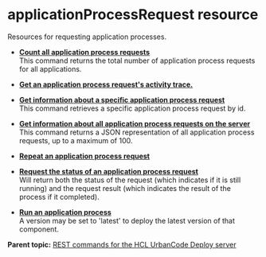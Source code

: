 # applicationProcessRequest resource

Resources for requesting application processes.

-   **[Count all application process requests](../../com.ibm.udeploy.api.doc/topics/rest_cli_applicationprocessrequest_count_get.md)**  
This command returns the total number of application process requests for all applications.
-   **[Get an application process request's activity trace.](../../com.ibm.udeploy.api.doc/topics/rest_cli_applicationprocessrequest_request_get.md)**  

-   **[Get information about a specific application process request](../../com.ibm.udeploy.api.doc/topics/rest_cli_applicationprocessrequest_info_requestid_get.md)**  
This command retrieves a specific application process request by id.
-   **[Get information about all application process requests on the server](../../com.ibm.udeploy.api.doc/topics/rest_cli_applicationprocessrequest_get.md)**  
This command returns a JSON representation of all application process requests, up to a maximum of 100.
-   **[Repeat an application process request](../../com.ibm.udeploy.api.doc/topics/rest_cli_applicationprocessrequest_repeatrequest_put.md)**  

-   **[Request the status of an application process request](../../com.ibm.udeploy.api.doc/topics/rest_cli_applicationprocessrequest_requeststatus_get.md)**  
Will return both the status of the request \(which indicates if it is still running\) and the request result \(which indicates the result of the process if it completed\).
-   **[Run an application process](../../com.ibm.udeploy.api.doc/topics/rest_cli_applicationprocessrequest_request_put.md)**  
A version may be set to 'latest' to deploy the latest version of that component.

**Parent topic:** [REST commands for the HCL UrbanCode Deploy server](../../com.ibm.udeploy.reference.doc/topics/rest_api_ref_commands.md)

